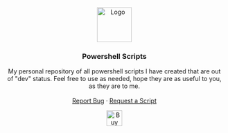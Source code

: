 <br />
<p align="center">
      <img src="images/logo.png" alt="Logo" width="80" height="80">
  </a>

  <h3 align="center">Powershell Scripts</h3>

  <p align="center">
    My personal repository of all powershell scripts I have created that are out of "dev" status.
    Feel free to use as needed, hope they are as useful to you, as they are to me.
    <br />
    <br />
    <a href="https://github.com/deanamiridis/Powershell/issues">Report Bug</a>
    ·
      <a href="http://gitrequest.aselectfew.com">Request a Script</a></p>
      <p align="center">
<a href='https://ko-fi.com/N4N1IZL09' target='_blank'><img height='36' style='border:0px;height:36px;' src='https://storage.ko-fi.com/cdn/kofi2.png?v=3' border='0' alt='Buy Me a Coffee at ko-fi.com' /></a>      
  </p>
</p>
